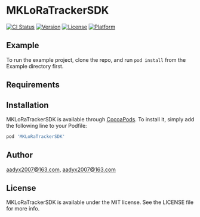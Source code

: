 # MKLoRaTrackerSDK

[![CI Status](https://img.shields.io/travis/aadyx2007@163.com/MKLoRaTrackerSDK.svg?style=flat)](https://travis-ci.org/aadyx2007@163.com/MKLoRaTrackerSDK)
[![Version](https://img.shields.io/cocoapods/v/MKLoRaTrackerSDK.svg?style=flat)](https://cocoapods.org/pods/MKLoRaTrackerSDK)
[![License](https://img.shields.io/cocoapods/l/MKLoRaTrackerSDK.svg?style=flat)](https://cocoapods.org/pods/MKLoRaTrackerSDK)
[![Platform](https://img.shields.io/cocoapods/p/MKLoRaTrackerSDK.svg?style=flat)](https://cocoapods.org/pods/MKLoRaTrackerSDK)

## Example

To run the example project, clone the repo, and run `pod install` from the Example directory first.

## Requirements

## Installation

MKLoRaTrackerSDK is available through [CocoaPods](https://cocoapods.org). To install
it, simply add the following line to your Podfile:

```ruby
pod 'MKLoRaTrackerSDK'
```

## Author

aadyx2007@163.com, aadyx2007@163.com

## License

MKLoRaTrackerSDK is available under the MIT license. See the LICENSE file for more info.
